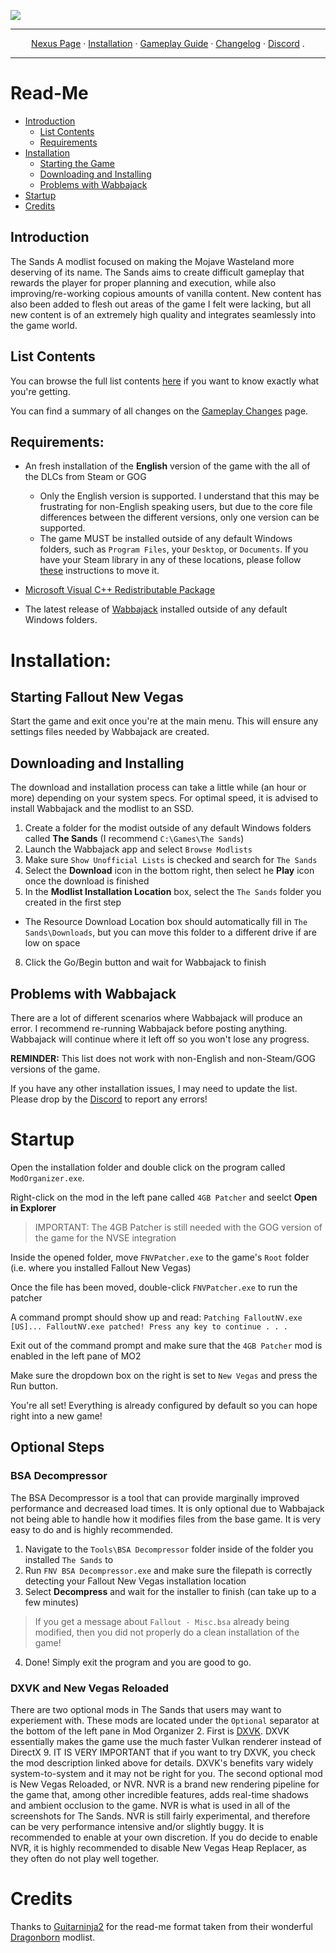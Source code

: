 <a href="https://www.nexusmods.com/newvegas/mods/81063"><img src="https://staticdelivery.nexusmods.com/mods/130/images/81063/81063-1683589677-1049224095.png" target="_blank"></a>

---

<p align="center">
  <a href="https://www.nexusmods.com/newvegas/mods/81063">Nexus Page</a> ·
  <a href="README.md">Installation</a> ·
  <a href="GAMEPLAY.md">Gameplay Guide</a> ·
  <a href="CHANGELOG.md">Changelog</a> ·
  <a href="https://discord.gg/SZGAXZYtHf">Discord</a> .
</p>

---

# Read-Me

- [Introduction](#introduction)
  - [List Contents](#list-contents)
  - [Requirements](#requirements)
- [Installation](#installation)
    - [Starting the Game](#starting-fallout-new-vegas)
    - [Downloading and Installing](#downloading-and-installing)
    - [Problems with Wabbajack](#problems-with-wabbajack)
- [Startup](#startup)
- [Credits](#credits)

## Introduction

The Sands A modlist focused on making the Mojave Wasteland more deserving of its name. The Sands aims to create difficult gameplay that rewards the player for proper planning and execution, while also improving/re-working copious amounts of vanilla content. New content has also been added to flesh out areas of the game I felt were lacking, but all new content is of an extremely high quality and integrates seamlessly into the game world.
## List Contents

You can browse the full list contents [here](https://loadorderlibrary.com/lists/the-sands) if you want to know exactly what you're getting.

You can find a summary of all changes on the [Gameplay Changes](GAMEPLAY.md) page.

## Requirements:

- An fresh installation of the **English** version of the game with the all of the DLCs from Steam or GOG
  * Only the English version is supported. I understand that this may be frustrating for non-English speaking users, but due to the core file differences between the different versions, only one version can be supported. 
  * The game MUST be installed outside of any default Windows folders, such as `Program Files`, your `Desktop`, or `Documents`. If you have your Steam library in any of these locations, please follow [these](https://github.com/LostDragonist/steam-library-setup-tool/wiki/Usage-Guide) instructions to move it.

- [Microsoft Visual C++ Redistributable Package](https://aka.ms/vs/16/release/vc_redist.x64.exe)

- The latest release of [Wabbajack](https://github.com/wabbajack-tools/wabbajack/releases) installed outside of any default Windows folders.

# Installation:

## Starting Fallout New Vegas
Start the game and exit once you're at the main menu. This will ensure any settings files needed by Wabbajack are created.

## Downloading and Installing

The download and installation process can take a little while (an hour or more) depending on your system specs. For optimal speed, it is advised to install Wabbajack and the modlist to an SSD.

1. Create a folder for the modist outside of any default Windows folders called **The Sands** (I recommend `C:\Games\The Sands`) 
3. Launch the Wabbajack app and select `Browse Modlists`
4. Make sure `Show Unofficial Lists` is checked and search for `The Sands`
5. Select the **Download** icon in the bottom right, then select he **Play** icon once the download is finished
7. In the **Modlist Installation Location** box, select the `The Sands` folder you created in the first step
  * The Resource Download Location box should automatically fill in `The Sands\Downloads`, but you can move this folder to a different drive if are low on space
8. Click the Go/Begin button and wait for Wabbajack to finish

## Problems with Wabbajack

There are a lot of different scenarios where Wabbajack will produce an error. I recommend re-running Wabbajack before posting anything. Wabbajack will continue where it left off so you won't lose any progress.

**REMINDER:** This list does not work with non-English and non-Steam/GOG versions of the game. 

If you have any other installation issues, I may need to update the list. Please drop by the [Discord](https://discord.gg/SZGAXZYtHf) to report any errors!

# Startup

Open the installation folder and double click on the program called `ModOrganizer.exe`.

Right-click on the mod in the left pane called `4GB Patcher` and seelct **Open in Explorer**

> IMPORTANT: The 4GB Patcher is still needed with the GOG version of the game for the NVSE integration

Inside the opened folder, move `FNVPatcher.exe` to the game's `Root` folder (i.e. where you installed Fallout New Vegas)

Once the file has been moved, double-click `FNVPatcher.exe` to run the patcher 

A command prompt should show up and read:
`Patching FalloutNV.exe [US]...
FalloutNV.exe patched!
Press any key to continue . . .`

Exit out of the command prompt and make sure that the `4GB Patcher` mod is enabled in the left pane of MO2

Make sure the dropdown box on the right is set to `New Vegas` and press the Run button.

You're all set! Everything is already configured by default so you can hope right into a new game!

## Optional Steps

### BSA Decompressor

The BSA Decompressor is a tool that can provide marginally improved performance and decreased load times. It is only optional due to Wabbajack not being able to handle how it modifies files from the base game. It is very easy to do and is highly recommended.

1. Navigate to the `Tools\BSA Decompressor` folder inside of the folder you installed `The Sands` to
2. Run `FNV BSA Decompressor.exe` and make sure the filepath is correctly detecting your Fallout New Vegas installation location
3. Select **Decompress** and wait for the installer to finish (can take up to a few minutes)
  > If you get a message about `Fallout - Misc.bsa` already being modified, then you did not properly do a clean installation of the game!
4. Done! Simply exit the program and you are good to go.

### DXVK and New Vegas Reloaded

There are two optional mods in The Sands that users may want to experiement with. These mods are located under the `Optional` separator at the bottom of the left pane in Mod Organizer 2. First is [DXVK](https://www.nexusmods.com/newvegas/mods/79299). DXVK essentially makes the game use the much faster Vulkan renderer instead of DirectX 9. IT IS VERY IMPORTANT that if you want to try DXVK, you check the mod description linked above for details. DXVK's benefits vary widely system-to-system and it may not be right for you. The second optional mod is New Vegas Reloaded, or NVR. NVR is a brand new rendering pipeline for the game that, among other incredible features, adds real-time shadows and ambient occlusion to the game. NVR is what is used in all of the screenshots for The Sands. NVR is still fairly experimental, and therefore can be very performance intensive and/or slightly buggy. It is recommended to enable at your own discretion. If you do decide to enable NVR, it is highly recommended to disable New Vegas Heap Replacer, as they often do not play well together.

# Credits

Thanks to [Guitarninja2](https://github.com/Lost-Outpost/dragonborn/commits?author=Guitarninja2) for the read-me format taken from their wonderful [Dragonborn](https://github.com/Lost-Outpost/dragonborn) modlist.
